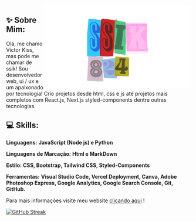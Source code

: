 <img src="./ssik824.png" min-width="400px" max-width="400px" width="400px" align="right" alt="ssik">

## :sparkles: Sobre Mim:

<p align="left">
   Olá, me chamo Victor Kiss, mas pode me chamar de ssik! Sou desenvolvedor web, ui / ux e um apaixonado por tecnologia! Crio projetos desde html, css e js até projetos mais completos com React.js, Next.js styled-components dentre outras tecnologias.
</p>

## :computer:  Skills: 
<p align="left">
   <b>Linguagens:</b> <strong>JavaScript (Node js) e Python </strong>
</p>

<p align="left">
   <b>Linguagens de Marcação:</b> <strong>Html e MarkDown</strong>
</p>

<p align="left">
   <b>Estilo: </b> <strong>CSS, Bootstrap, Tailwind CSS, Styled-Components</strong>
</p>

<p align="left">
   <b>Ferramentas:</b> <strong>Visual Studio Code, Vercel Deployment, Canva, Adobe Photoshop Express, Google Analytics, Google Search Console, Git, GitHub.</strong>
</p>

<p align="left">
   Para mais informações visite meu website <a href="https://ssik824.vercel.app/" rel="noreferrer" target="_blank"> clicando aqui</a> !
</p>

[![GitHub Streak](https://streak-stats.demolab.com?user=victor-kiss&theme=dracula)](https://git.io/streak-stats)